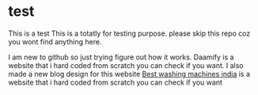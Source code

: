 # test
This is a test 
This is a totatly for testing purpose. please skip this repo coz you wont find anything here.

I am new to github so just trying figure out how it works. Daamify is a website that i hard coded from scratch you can check if you want. I also made a new blog design for this website <a href="https://daamify.com/best-washing-machines-india/">Best washing machines india</a> is a website that i hard coded from scratch you can check if you want 
